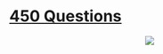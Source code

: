 # <a href="https://drive.google.com/file/d/1FMdN_OCfOI0iAeDlqswCiC2DZzD4nPsb/view">450 Questions</a>

<div align="center">
<img src="https://1000logos.net/wp-content/uploads/2020/09/Java-Logo.png">
</div>
